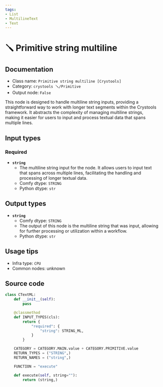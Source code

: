 ```yaml
---
tags:
- List
- MultilineText
- Text
---
```


# 🪛 Primitive string multiline
## Documentation
- Class name: `Primitive string multiline [Crystools]`
- Category: `crystools 🪛/Primitive`
- Output node: `False`

This node is designed to handle multiline string inputs, providing a straightforward way to work with longer text segments within the Crystools framework. It abstracts the complexity of managing multiline strings, making it easier for users to input and process textual data that spans multiple lines.
## Input types
### Required
- **`string`**
    - The multiline string input for the node. It allows users to input text that spans across multiple lines, facilitating the handling and processing of longer textual data.
    - Comfy dtype: `STRING`
    - Python dtype: `str`
## Output types
- **`string`**
    - Comfy dtype: `STRING`
    - The output of this node is the multiline string that was input, allowing for further processing or utilization within a workflow.
    - Python dtype: `str`
## Usage tips
- Infra type: `CPU`
- Common nodes: unknown


## Source code
```python
class CTextML:
    def __init__(self):
        pass

    @classmethod
    def INPUT_TYPES(cls):
        return {
            "required": {
                "string": STRING_ML,
            }
        }

    CATEGORY = CATEGORY.MAIN.value + CATEGORY.PRIMITIVE.value
    RETURN_TYPES = ("STRING",)
    RETURN_NAMES = ("string",)

    FUNCTION = "execute"

    def execute(self, string=""):
        return (string,)

```

